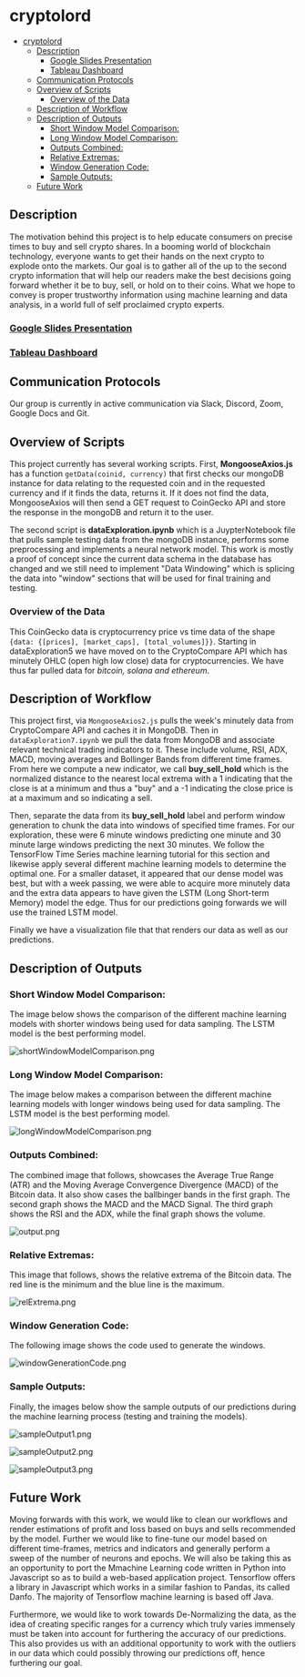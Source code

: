# cryptolord

-   [cryptolord](#cryptolord)
    -   [Description](#description)
        -   [Google Slides Presentation](#google-slides-presentation)
        -   [Tableau Dashboard](#tableau-dashboard)
    -   [Communication Protocols](#communication-protocols)
    -   [Overview of Scripts](#overview-of-scripts)
        -   [Overview of the Data](#overview-of-the-data)
    -   [Description of Workflow](#description-of-workflow)
    -   [Description of Outputs](#description-of-outputs)
        -   [Short Window Model Comparison:](#short-window-model-comparison)
        -   [Long Window Model Comparison:](#long-window-model-comparison)
        -   [Outputs Combined:](#outputs-combined)
        -   [Relative Extremas:](#relative-extremas)
        -   [Window Generation Code:](#window-generation-code)
        -   [Sample Outputs:](#sample-outputs)
    -   [Future Work](#future-work)

## Description

The motivation behind this project is to help educate consumers on precise times to buy and sell crypto shares. In a booming world of blockchain technology, everyone wants to get their hands on the next crypto to explode onto the markets. Our goal is to gather all of the up to the second crypto information that will help our readers make the best decisions going forward whether it be to buy, sell, or hold on to their coins. What we hope to convey is proper trustworthy information using machine learning and data analysis, in a world full of self proclaimed crypto experts.

### [Google Slides Presentation](https://docs.google.com/presentation/d/1lz_TqHZvk9aC_CprWLijcdRe-dhyxgD0O0yOvNl9FVI/edit?usp=sharing)

### [Tableau Dashboard](https://public.tableau.com/app/profile/mubeen.ahmed.khan/viz/Cryptolord/CryptolordStory)

## Communication Protocols

Our group is currently in active communication via Slack, Discord, Zoom, Google Docs and Git.

## Overview of Scripts

This project currently has several working scripts. First, **MongooseAxios.js** has a function `getData(coinid, currency)` that first checks our mongoDB instance for data relating to the requested coin and in the requested currency and if it finds the data, returns it. If it does not find the data, MongooseAxios will then send a GET request to CoinGecko API and store the response in the mongoDB and return it to the user.

The second script is **dataExploration.ipynb** which is a JuypterNotebook file that pulls sample testing data from the mongoDB instance, performs some preprocessing and implements a neural network model. This work is mostly a proof of concept since the current data schema in the database has changed and we still need to implement "Data Windowing" which is splicing the data into "window" sections that will be used for final training and testing.

### Overview of the Data

This CoinGecko data is cryptocurrency price vs time data of the shape `{data: {[prices], [market_caps], [total_volumes]}}`. Starting in dataExploration5 we have moved on to the CryptoCompare API which has minutely OHLC (open high low close) data for cryptocurrencies. We have thus far pulled data for _bitcoin, solana and ethereum_.

## Description of Workflow

This project first, via `MongooseAxios2.js` pulls the week's minutely data from CryptoCompare API and caches it in MongoDB. Then in `dataExploration7.ipynb` we pull the data from MongoDB and associate relevant technical trading indicators to it. These include volume, RSI, ADX, MACD, moving averages and Bollinger Bands from different time frames. From here we compute a new indicator, we call **buy_sell_hold** which is the normalized distance to the nearest local extrema with a 1 indicating that the close is at a minimum and thus a "buy" and a -1 indicating the close price is at a maximum and so indicating a sell.

Then, separate the data from its **buy_sell_hold** label and perform window generation to chunk the data into windows of specified time frames. For our exploration, these were 6 minute windows predicting one minute and 30 minute large windows predicting the next 30 minutes. We follow the TensorFlow Time Series machine learning tutorial for this section and likewise apply several different machine learning models to determine the optimal one. For a smaller dataset, it appeared that our dense model was best, but with a week passing, we were able to acquire more minutely data and the extra data appears to have given the LSTM (Long Short-term Memory) model the edge. Thus for our predictions going forwards we will use the trained LSTM model.

Finally we have a visualization file that that renders our data as well as our predictions.

## Description of Outputs

### Short Window Model Comparison:

The image below shows the comparison of the different machine learning models with shorter windows being used for data sampling. The LSTM model is the best performing model.

![shortWindowModelComparison.png](./Images/shortWindowModelComparison.png)

### Long Window Model Comparison:

The image below makes a comparison between the different machine learning models with longer windows being used for data sampling. The LSTM model is the best performing model.

![longWindowModelComparison.png](./Images/longWindowModelComparison.png)

### Outputs Combined:

The combined image that follows, showcases the Average True Range (ATR) and the Moving Average Convergence Divergence (MACD) of the Bitcoin data. It also show cases the ballbinger bands in the first graph. The second graph shows the MACD and the MACD Signal. The third graph shows the RSI and the ADX, while the final graph shows the volume.

![output.png](./Images/output.png)

### Relative Extremas:

This image that follows, shows the relative extrema of the Bitcoin data. The red line is the minimum and the blue line is the maximum.

![relExtrema.png](./Images/relExtrema.png)

### Window Generation Code:

The following image shows the code used to generate the windows.

![windowGenerationCode.png](./Images/windowGenerationCode.png)

### Sample Outputs:

Finally, the images below show the sample outputs of our predictions during the machine learning process (testing and training the models).

![sampleOutput1.png](./Images/sampleOutput1.png)

![sampleOutput2.png](./Images/sampleOutput2.png)

![sampleOutput3.png](./Images/sampleOutput3.png)

## Future Work

Moving forwards with this work, we would like to clean our workflows and render estimations of profit and loss based on buys and sells recommended by the model. Further we would like to fine-tune our model based on different time-frames, metrics and indicators and generally perform a sweep of the number of neurons and epochs. We will also be taking this as an opportunity to port the Mmachine Learning code written in Python into Javascript so as to build a web-based application project. Tensorflow offers a library in Javascript which works in a similar fashion to Pandas, its called Danfo. The majority of Tensorflow machine learning is based off Java.

Furthermore, we would like to work towards De-Normalizing the data, as the idea of creating specific ranges for a currency which truly varies immensely must be taken into account for furthering the accuracy of our predictions. This also provides us with an additional opportunity to work with the outliers in our data which could possibly throwing our predictions off, hence furthering our goal.
